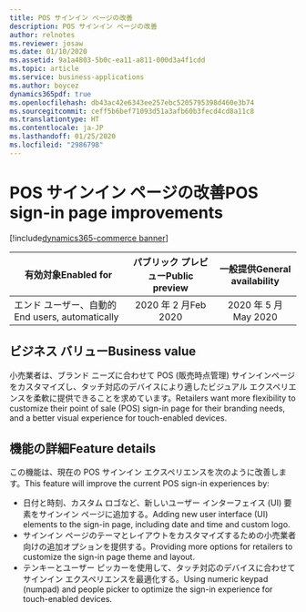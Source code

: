 ```yaml
---
title: POS サインイン ページの改善
description: POS サインイン ページの改善
author: relnotes
ms.reviewer: josaw
ms.date: 01/10/2020
ms.assetid: 9a1a4803-5b0c-ea11-a811-000d3a4f1cdd
ms.topic: article
ms.service: business-applications
ms.author: boycez
dynamics365pdf: true
ms.openlocfilehash: db43ac42e6343ee257ebc5205795398d460e3b74
ms.sourcegitcommit: ceff5b6bef71093d51a3afb60b3fecd4cd8a11c8
ms.translationtype: HT
ms.contentlocale: ja-JP
ms.lasthandoff: 01/25/2020
ms.locfileid: "2986798"
---
```

# <a name="pos-sign-in-page-improvements"></a><span data-ttu-id="81146-103">POS サインイン ページの改善</span><span class="sxs-lookup"><span data-stu-id="81146-103">POS sign-in page improvements</span></span>
[!include[dynamics365-commerce banner](../includes/dynamics365-commerce.md)]

| <span data-ttu-id="81146-104">有効対象</span><span class="sxs-lookup"><span data-stu-id="81146-104">Enabled for</span></span>    |  <span data-ttu-id="81146-105">パブリック プレビュー</span><span class="sxs-lookup"><span data-stu-id="81146-105">Public preview</span></span> | <span data-ttu-id="81146-106">一般提供</span><span class="sxs-lookup"><span data-stu-id="81146-106">General availability</span></span> | 
| ---------- | :----------: |:----------: |
|<span data-ttu-id="81146-107">エンド ユーザー、自動的</span><span class="sxs-lookup"><span data-stu-id="81146-107">End users, automatically</span></span>|<span data-ttu-id="81146-108">2020 年 2 月</span><span class="sxs-lookup"><span data-stu-id="81146-108">Feb 2020</span></span>| <span data-ttu-id="81146-109">2020 年 5 月</span><span class="sxs-lookup"><span data-stu-id="81146-109">May 2020</span></span>|


## <a name="business-value"></a><span data-ttu-id="81146-110">ビジネス バリュー</span><span class="sxs-lookup"><span data-stu-id="81146-110">Business value</span></span>
<!-- bv start -->
<span data-ttu-id="81146-111">小売業者は、ブランド ニーズに合わせて POS (販売時点管理) サインインページをカスタマイズし、タッチ対応のデバイスにより適したビジュアル エクスペリエンスを柔軟に提供できることを求めています。</span><span class="sxs-lookup"><span data-stu-id="81146-111">Retailers want more flexibility to customize their point of sale (POS) sign-in page for their branding needs, and a better visual experience for touch-enabled devices.</span></span>
<!-- bv end -->



## <a name="feature-details"></a><span data-ttu-id="81146-112">機能の詳細</span><span class="sxs-lookup"><span data-stu-id="81146-112">Feature details</span></span>
<!--feature detail start -->
<span data-ttu-id="81146-113">この機能は、現在の POS サインイン エクスペリエンスを次のように改善します。</span><span class="sxs-lookup"><span data-stu-id="81146-113">This feature will improve the current POS sign-in experiences by:</span></span>

- <span data-ttu-id="81146-114">日付と時刻、カスタム ロゴなど、新しいユーザー インターフェイス (UI) 要素をサインイン ページに追加する。</span><span class="sxs-lookup"><span data-stu-id="81146-114">Adding new user interface (UI) elements to the sign-in page, including date and time and custom logo.</span></span>
- <span data-ttu-id="81146-115">サインイン ページのテーマとレイアウトをカスタマイズするための小売業者向けの追加オプションを提供する。</span><span class="sxs-lookup"><span data-stu-id="81146-115">Providing more options for retailers to customize the sign-in page theme and layout.</span></span>
- <span data-ttu-id="81146-116">テンキーとユーザー ピッカーを使用して、タッチ対応のデバイスに合わせてサインイン エクスペリエンスを最適化する。</span><span class="sxs-lookup"><span data-stu-id="81146-116">Using numeric keypad (numpad) and people picker to optimize the sign-in experience for touch-enabled devices.</span></span>
<!--feature detail end -->









